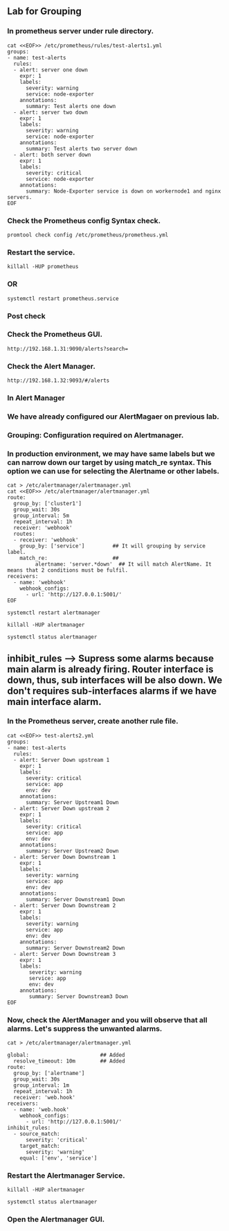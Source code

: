 ## Lab for Grouping
### In prometheus server under rule directory.

```
cat <<EOF>> /etc/prometheus/rules/test-alerts1.yml 
groups:
- name: test-alerts
  rules:
  - alert: server one down
    expr: 1
    labels:
      severity: warning
      service: node-exporter
    annotations:
      summary: Test alerts one down
  - alert: server two down
    expr: 1
    labels:
      severity: warning
      service: node-exporter
    annotations:
      summary: Test alerts two server down
  - alert: both server down
    expr: 1
    labels:
      severity: critical
      service: node-exporter
    annotations:
      summary: Node-Exporter service is down on workernode1 and nginx servers.
EOF
```
### Check the Prometheus config Syntax check.	  
```
promtool check config /etc/prometheus/prometheus.yml
```
### Restart the service.
```
killall -HUP prometheus
```
### OR
```
systemctl restart prometheus.service 
```
### Post check
### Check the Prometheus GUI.

```
http://192.168.1.31:9090/alerts?search=
```


### Check the Alert Manager.
```
http://192.168.1.32:9093/#/alerts
```


### In Alert Manager
### We have already configured our AlertMagaer on previous lab. 


### Grouping: Configuration required on Alertmanager.
### In production environment, we may have same labels but we can narrow down our target by using match_re syntax. This option we can use for selecting the Alertname or other labels.
```
cat > /etc/alertmanager/alertmanager.yml 
cat <<EOF>> /etc/alertmanager/alertmanager.yml 
route:
  group_by: ['cluster1']
  group_wait: 30s
  group_interval: 5m
  repeat_interval: 1h
  receiver: 'webhook'
  routes:
  - receiver: 'webhook'
    group_by: ['service']         ## It will grouping by service label.
    match_re:                     ## 
         alertname: 'server.*down'  ## It will match AlertName. It means that 2 conditions must be fulfil. 
receivers:
  - name: 'webhook'
    webhook_configs:
      - url: 'http://127.0.0.1:5001/'
EOF
```


```
systemctl restart alertmanager

```
```
killall -HUP alertmanager 
```
```
systemctl status alertmanager 
```

## inhibit_rules --> Supress some alarms because main alarm is already firing. Router interface is down, thus, sub interfaces will be also down. We don't requires sub-interfaces alarms if we have main interface alarm.

### In the Prometheus server, create another rule file.

```
cat <<EOF>> test-alerts2.yml
groups:
- name: test-alerts
  rules:
  - alert: Server Down upstream 1
    expr: 1
    labels:
      severity: critical
      service: app
      env: dev
    annotations:
      summary: Server Upstream1 Down
  - alert: Server Down upstream 2
    expr: 1
    labels:
      severity: critical
      service: app
      env: dev
    annotations:
      summary: Server Upstream2 Down
  - alert: Server Down Downstream 1
    expr: 1
    labels:
      severity: warning
      service: app
      env: dev
    annotations:
      summary: Server Downstream1 Down
  - alert: Server Down Downstream 2
    expr: 1
    labels:
      severity: warning
      service: app
      env: dev
    annotations:
      summary: Server Downstream2 Down
  - alert: Server Down Downstream 3
    expr: 1
    labels:
       severity: warning
       service: app
       env: dev
    annotations:
       summary: Server Downstream3 Down
EOF
```

### Now, check the AlertManager and you will observe that all alarms. Let's suppress the unwanted alarms.
```
cat > /etc/alertmanager/alertmanager.yml
```
```
global:                       ## Added
  resolve_timeout: 10m        ## Added
route:
  group_by: ['alertname']
  group_wait: 30s
  group_interval: 1m
  repeat_interval: 1h
  receiver: 'web.hook'
receivers:
  - name: 'web.hook'
    webhook_configs:
      - url: 'http://127.0.0.1:5001/'
inhibit_rules:
  - source_match:
      severity: 'critical'
    target_match:
      severity: 'warning'
    equal: ['env', 'service']
```
### Restart the Alertmanager Service.
```
killall -HUP alertmanager 
```
```
systemctl status alertmanager 
```
### Open the Alertmanager GUI.
